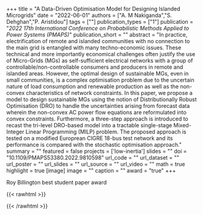 +++
title = "A Data-Driven Optimisation Model for Designing Islanded Microgrids"
date = "2022-06-01"
authors = ["A. M Nakiganda","S. Dehghan","P. Aristidou"]
tags = [""]
publication_types = ["1"]
publication = "_2022 17th International Conference on Probabilistic Methods Applied to Power Systems (PMAPS)_"
publication_short = ""
abstract = "In practice, electrification of remote and islanded communities with no connection to the main grid is entangled with many techno-economic issues. These technical and more importantly economical challenges often justify the use of Micro-Grids (MGs) as self-sufficient electrical networks with a group of controllable/non-controllable consumers and producers in remote and islanded areas. However, the optimal design of sustainable MGs, even in small communities, is a complex optimisation problem due to the uncertain nature of load consumption and renewable production as well as the non-convex characteristics of network constraints. In this paper, we propose a model to design sustainable MGs using the notion of Distributionally Robust Optimisation (DRO) to handle the uncertainties arising from forecast data wherein the non-convex AC power flow equations are reformulated into convex constraints. Furthermore, a three-step approach is introduced to recast the tri-level DRO-based model into a tractable single-stage Mixed-Integer Linear Programming (MILP) problem. The proposed approach is tested on a modified Europrean CIGRE 18-bus test network and its performance is compared with the stochastic optimisation approach."
summary = ""
featured = false
projects = ['low-inertia']
slides = ""
doi = "10.1109/PMAPS53380.2022.9810598"
url_code = ""
url_dataset = ""
url_poster = ""
url_slides = ""
url_source = ""
url_video = ""
math = true
highlight = true
[image]
image = ""
caption = ""
award = "true"
+++

Roy Billington best student paper award

{{< rawhtml >}}
<div data-badge-details="right" data-badge-type="medium-donut" data-doi="10.1109/PMAPS53380.2022.9810598" data-hide-no-mentions="true" class="altmetric-embed"></div>
{{< /rawhtml >}}
